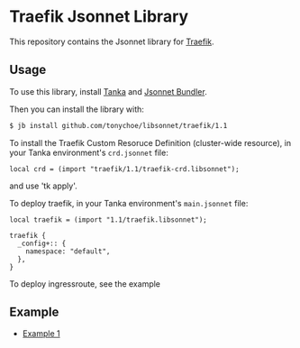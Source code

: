# Traefik Jsonnet Library

This repository contains the Jsonnet library for [Traefik](https://traefik.io/).

## Usage

To use this library, install [Tanka](https://tanka.dev/) and [Jsonnet Bundler](https://tanka.dev/install#jsonnet-bundler).

Then you can install the library with:

```bash
$ jb install github.com/tonychoe/libsonnet/traefik/1.1
```

To install the Traefik Custom Resoruce Definition (cluster-wide resource), in your Tanka environment's `crd.jsonnet` file:

```jsonnet
local crd = (import "traefik/1.1/traefik-crd.libsonnet");
```
and use 'tk apply'.

To deploy traefik, in your Tanka environment's `main.jsonnet` file:

```jsonnet
local traefik = (import "1.1/traefik.libsonnet");

traefik {
  _config+:: {
    namespace: "default",
  },
}
```

To deploy ingressroute, see the example

## Example

* [Example 1](../docs/examples/traefik.jsonnet)

